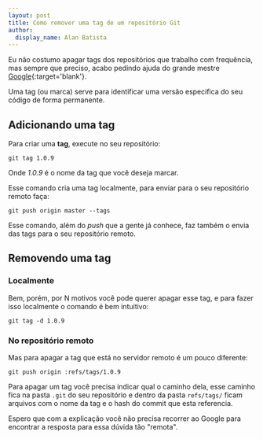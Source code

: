 ```yaml
---
layout: post
title: Como remover uma tag de um repositório Git
author:
  display_name: Alan Batista
---
```


Eu não costumo apagar tags dos repositórios que trabalho com frequência, mas
sempre que preciso, acabo pedindo ajuda do grande mestre
[Google](https://www.google.com.br/webhp?#q=how+to+delete+a+tag+from+git){:target='blank'}.

Uma tag (ou marca) serve para identificar uma versão especifica do seu código de
forma permanente.

## Adicionando uma tag

Para criar uma **tag**, execute no seu repositório:

```git
git tag 1.0.9
```

Onde _1.0.9_ é o nome da tag que você deseja marcar.

Esse comando cria uma tag localmente, para enviar para o seu repositório remoto
faça:

```git
git push origin master --tags
```

Esse comando, além do _push_ que a gente já conhece, faz também o envia das tags
para o seu repositório remoto.

## Removendo uma tag

### Localmente

Bem, porém, por N motivos você pode querer apagar esse tag, e para fazer isso
localmente o comando é bem intuitivo:

```git
git tag -d 1.0.9
```

### No repositório remoto

Mas para apagar a tag que está no servidor remoto é um pouco diferente:

```git
git push origin :refs/tags/1.0.9
```

Para apagar um tag você precisa indicar qual o caminho dela, esse caminho fica
na pasta `.git` do seu repositório e dentro da pasta `refs/tags/` ficam arquivos
com o nome da tag e o hash do commit que esta referencia.

Espero que com a explicação você não precisa recorrer ao Google para encontrar a
resposta para essa dúvida tão "remota".
